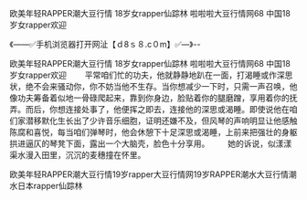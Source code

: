 欧美年轻RAPPER潮大豆行情
18岁女rapper仙踪林
啦啦啦大豆行情网68
中国18岁女rapper欢迎


《——✅手机浏览器打开网沚【ｄ8ｓ８.c０m】✅—》--

欧美年轻RAPPER潮大豆行情
18岁女rapper仙踪林
啦啦啦大豆行情网68
中国18岁女rapper欢迎
　　平常咱们忙的功夫，他就静静地趴在一面，打渴睡或作深思状，绝不会来骚动你，你不妨当他不生存。当你想减少一下时，只需一声召唤，他像功夫筹备着似地一骨碌爬起来，靠到你身边，脸贴着你的腿磨蹭，享用着你的抚弄。而后，你想连接处事了，他便挥之即去，连接他的深思或渴睡。即使说他在咱们家潜移默化生长出了少许音乐细胞，证明还嫌不及，但风琴的声响明显让他感触陈腐和喜悦，每当咱们弹琴时，他会休憩下十足深思或渴睡，上前来把强壮的身躯拱进逼仄的琴凳下面，露出一个大脑壳，脸色十分享用。
　　她的诉说，似漾漾渠水漫入田里，沉沉的麦穗撞在怀里。





欧美年轻RAPPER潮大豆行情19岁rapper大豆行情网19岁RAPPER潮水大豆行情潮水日本rapper仙踪林
